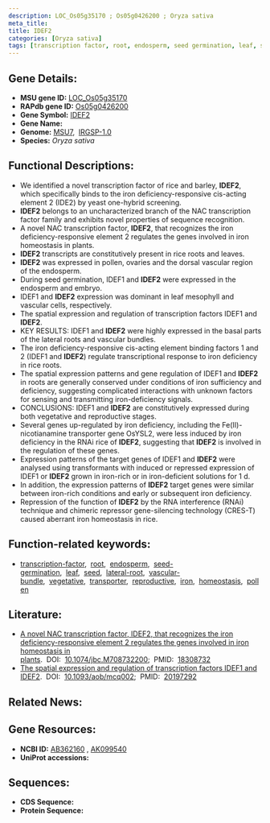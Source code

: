 ```yaml
---
description: LOC_Os05g35170 ; Os05g0426200 ; Oryza sativa
meta_title:
title: IDEF2
categories: [Oryza sativa]
tags: [transcription factor, root, endosperm, seed germination, leaf, seed, lateral root, vascular bundle, vegetative, transporter, reproductive, iron, homeostasis, pollen]
---
```


## Gene Details:
- **MSU gene ID:** [LOC_Os05g35170](http://rice.uga.edu/cgi-bin/ORF_infopage.cgi?orf=LOC_Os05g35170)  
- **RAPdb gene ID:** [Os05g0426200](https://rapdb.dna.affrc.go.jp/locus/?name=Os05g0426200)  
- **Gene Symbol:** <u>IDEF2</u>
- **Gene Name:**
- **Genome:**  [MSU7](http://rice.uga.edu/),&nbsp;&nbsp;[IRGSP-1.0](https://rapdb.dna.affrc.go.jp/download/irgsp1.html)
- **Species:** *Oryza sativa*

## Functional Descriptions:
   - We identified a novel transcription factor of rice and barley, **IDEF2**, which specifically binds to the iron deficiency-responsive cis-acting element 2 (IDE2) by yeast one-hybrid screening.
   - **IDEF2** belongs to an uncharacterized branch of the NAC transcription factor family and exhibits novel properties of sequence recognition.
   - A novel NAC transcription factor, **IDEF2**, that recognizes the iron deficiency-responsive element 2 regulates the genes involved in iron homeostasis in plants.
   - **IDEF2** transcripts are constitutively present in rice roots and leaves.
   - **IDEF2** was expressed in pollen, ovaries and the dorsal vascular region of the endosperm.
   - During seed germination, IDEF1 and **IDEF2** were expressed in the endosperm and embryo.
   - IDEF1 and **IDEF2** expression was dominant in leaf mesophyll and vascular cells, respectively.
   - The spatial expression and regulation of transcription factors IDEF1 and **IDEF2**.
   - KEY RESULTS: IDEF1 and **IDEF2** were highly expressed in the basal parts of the lateral roots and vascular bundles.
   - The iron deficiency-responsive cis-acting element binding factors 1 and 2 (IDEF1 and **IDEF2**) regulate transcriptional response to iron deficiency in rice roots.
   - The spatial expression patterns and gene regulation of IDEF1 and **IDEF2** in roots are generally conserved under conditions of iron sufficiency and deficiency, suggesting complicated interactions with unknown factors for sensing and transmitting iron-deficiency signals.
   - CONCLUSIONS: IDEF1 and **IDEF2** are constitutively expressed during both vegetative and reproductive stages.
   - Several genes up-regulated by iron deficiency, including the Fe(II)-nicotianamine transporter gene OsYSL2, were less induced by iron deficiency in the RNAi rice of **IDEF2**, suggesting that **IDEF2** is involved in the regulation of these genes.
   - Expression patterns of the target genes of IDEF1 and **IDEF2** were analysed using transformants with induced or repressed expression of IDEF1 or **IDEF2** grown in iron-rich or in iron-deficient solutions for 1 d.
   - In addition, the expression patterns of **IDEF2** target genes were similar between iron-rich conditions and early or subsequent iron deficiency.
   - Repression of the function of **IDEF2** by the RNA interference (RNAi) technique and chimeric repressor gene-silencing technology (CRES-T) caused aberrant iron homeostasis in rice.

## Function-related keywords:
   - [transcription-factor](/tags/transcription-factor/),&nbsp;&nbsp;[root](/tags/root/),&nbsp;&nbsp;[endosperm](/tags/endosperm/),&nbsp;&nbsp;[seed-germination](/tags/seed-germination/),&nbsp;&nbsp;[leaf](/tags/leaf/),&nbsp;&nbsp;[seed](/tags/seed/),&nbsp;&nbsp;[lateral-root](/tags/lateral-root/),&nbsp;&nbsp;[vascular-bundle](/tags/vascular-bundle/),&nbsp;&nbsp;[vegetative](/tags/vegetative/),&nbsp;&nbsp;[transporter](/tags/transporter/),&nbsp;&nbsp;[reproductive](/tags/reproductive/),&nbsp;&nbsp;[iron](/tags/iron/),&nbsp;&nbsp;[homeostasis](/tags/homeostasis/),&nbsp;&nbsp;[pollen](/tags/pollen/)

## Literature:
   - [A novel NAC transcription factor, IDEF2, that recognizes the iron deficiency-responsive element 2 regulates the genes involved in iron homeostasis in plants](https://www.doi.org/10.1074/jbc.M708732200).&nbsp;&nbsp;DOI:&nbsp;&nbsp;[10.1074/jbc.M708732200](https://www.doi.org/10.1074/jbc.M708732200);&nbsp;&nbsp;PMID:&nbsp;&nbsp;[18308732](https://pubmed.ncbi.nlm.nih.gov/18308732/)
   - [The spatial expression and regulation of transcription factors IDEF1 and IDEF2](https://www.doi.org/10.1093/aob/mcq002).&nbsp;&nbsp;DOI:&nbsp;&nbsp;[10.1093/aob/mcq002](https://www.doi.org/10.1093/aob/mcq002);&nbsp;&nbsp;PMID:&nbsp;&nbsp;[20197292](https://pubmed.ncbi.nlm.nih.gov/20197292/)

## Related News:

## Gene Resources:
- **NCBI ID:**  [AB362160](http://www.ncbi.nlm.nih.gov/nuccore/AB362160)&nbsp;,&nbsp;[AK099540](http://www.ncbi.nlm.nih.gov/nuccore/AK099540)
- **UniProt accessions:** [](https://www.uniprot.org/uniprotkb//entry)

## Sequences:
- **CDS Sequence:**
- **Protein Sequence:**
